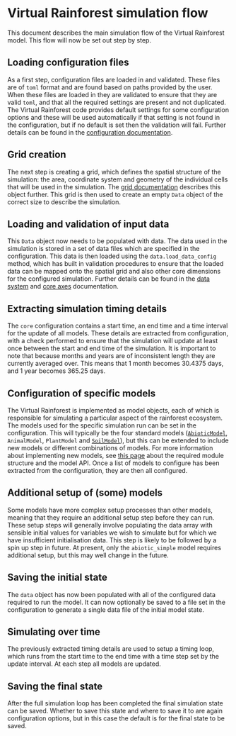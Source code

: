 # Virtual Rainforest simulation flow

This document describes the main simulation flow of the Virtual Rainforest model. This
flow will now be set out step by step.

## Loading configuration files

As a first step, configuration files are loaded in and validated. These files are of
`toml` format and are found based on paths provided by the user. When these files are
loaded in they are validated to ensure that they are valid `toml`, and that all the
required settings are present and not duplicated. The Virtual Rainforest code provides
default settings for some configuration options and these will be used automatically if
that setting is not found in the configuration, but if no default is set then the
validation will fail. Further details can be found in the [configuration
documentation](./core/config.md).

## Grid creation

The next step is creating a grid, which defines the spatial structure of the simulation:
the area, coordinate system and geometry of the individual cells that will be used in
the simulation. The [grid documentation](./core/grid.md) describes this object further.
This grid is then used to create an empty `Data` object of the correct size to describe
the simulation.

## Loading and validation of input data

This `Data` object now needs to be populated with data. The data used in the simulation
is stored in a set of data files which are specified in the configuration. This data is
then loaded using the `data.load_data_config` method, which has built in validation
procedures to ensure that the loaded data can be mapped onto the spatial grid and also
other core dimensions for the configured simulation. Further details can be found in the
[data system](./core/data.md) and [core axes](./core/axes.md) documentation.

## Extracting simulation timing details

The `core` configuration contains a start time, an end time and a time interval for the
update of all models. These details are extracted from configuration, with a check
performed to ensure that the simulation will update at least once between the start and
end time of the simulation. It is important to note that because months and years are of
inconsistent length they are currently averaged over. This means that 1 month becomes
30.4375 days, and 1 year becomes 365.25 days.

## Configuration of specific models

The Virtual Rainforest is implemented as model objects, each of which is responsible for
simulating a particular aspect of the rainforest ecosystem. The models used for the
specific simulation run can be set in the configuration. This will typically be the four
standard models ([`AbioticModel`](../api/abiotic.md), `AnimalModel`, `PlantModel` and
[`SoilModel`](../api/soil.md)), but this can be extended to include new models or
different combinations of models. For more information about implementing new models,
see [this page](../development/defining_new_models.md) about the required module
structure and the model API. Once a list of models to configure has been extracted from
the configuration, they are then all configured.

## Additional setup of (some) models

Some models have more complex setup processes than other models, meaning that they
require an additional setup step before they can run. These setup steps will generally
involve populating the data array with sensible initial values for variables we wish to
simulate but for which we have insufficient initialisation data. This step is likely to
be followed by a spin up step in future. At present, only the `abiotic_simple` model
requires additional setup, but this may well change in the future.

## Saving the initial state

The `data` object has now been populated with all of the configured data required to run
the model. It can now optionally be saved to a file set in the configuration to generate
a single data file of the initial model state.

## Simulating over time

The previously extracted timing details are used to setup a timing loop, which runs from
the start time to the end time with a time step set by the update interval. At each
step all models are updated.

## Saving the final state

After the full simulation loop has been completed the final simulation state can be
saved. Whether to save this state and where to save it to are again configuration
options, but in this case the default is for the final state to be saved.
